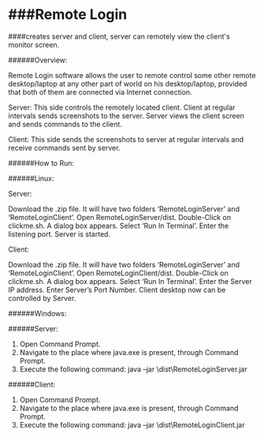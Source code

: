 ###Remote Login
================

####creates server and client, server can remotely view the client's monitor screen. 


######Overview:

Remote Login software allows the user to remote control some other remote desktop/laptop at any
other part of world on his desktop/laptop, provided that both of them are connected via Internet
connection.

Server: This side controls the remotely located client. Client at regular intervals sends screenshots to the
server. Server views the client screen and sends commands to the client.

Client: This side sends the screenshots to server at regular intervals and receive commands sent by
server.

######How to Run:

######Linux:

Server:

Download the .zip file. It will have two folders ‘RemoteLoginServer’ and ‘RemoteLoginClient’.
Open RemoteLoginServer/dist.
Double-Click on clickme.sh.
A dialog box appears. Select ‘Run In Terminal’.
Enter the listening port.
Server is started.


Client:

Download the .zip file. It will have two folders ‘RemoteLoginServer’ and ‘RemoteLoginClient’.
Open RemoteLoginClient/dist.
Double-Click on clickme.sh.
A dialog box appears. Select ‘Run In Terminal’.
Enter the Server IP address.
Enter Server’s Port Number.
Client desktop now can be controlled by Server.


######Windows:

######Server:

1. Open Command Prompt.
2. Navigate to the place where java.exe is present, through Command Prompt.
3. Execute the following command:
java –jar <Path of RemoteLoginServer folder >\dist\RemoteLoginServer.jar

######Client:

1. Open Command Prompt.
2. Navigate to the place where java.exe is present, through Command Prompt.
3. Execute the following command:
java –jar <Path of RemoteLoginClient folder >\dist\RemoteLoginClient.jar
